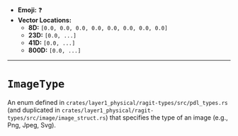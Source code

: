- **Emoji:** ❓
- **Vector Locations:**
    - **8D:** `[0.0, 0.0, 0.0, 0.0, 0.0, 0.0, 0.0, 0.0]`
    - **23D:** `[0.0, ...]`
    - **41D:** `[0.0, ...]`
    - **800D:** `[0.0, ...]`

---

# `ImageType`

An enum defined in `crates/layer1_physical/ragit-types/src/pdl_types.rs` (and duplicated in `crates/layer1_physical/ragit-types/src/image/image_struct.rs`) that specifies the type of an image (e.g., Png, Jpeg, Svg).